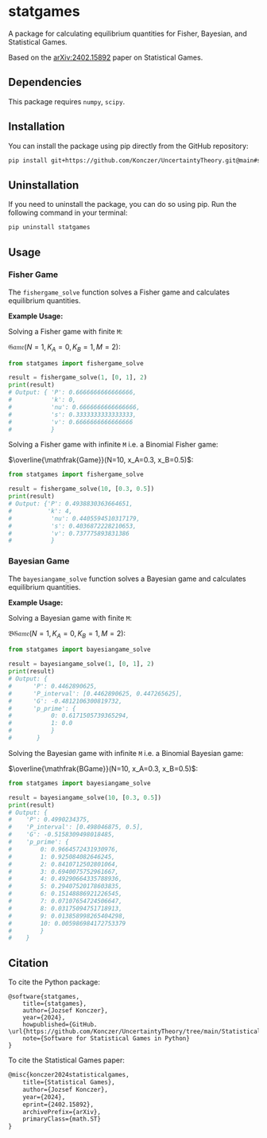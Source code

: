 # statgames

A package for calculating equilibrium quantities for Fisher, Bayesian, and Statistical Games.

Based on the [arXiv:2402.15892](https://arxiv.org/abs/2402.15892) paper on Statistical Games.

## Dependencies

This package requires `numpy`, `scipy`.

## Installation

You can install the package using pip directly from the GitHub repository:

```bash
pip install git+https://github.com/Konczer/UncertaintyTheory.git@main#subdirectory=StatisticalGames/Software/Python/statgames
```

## Uninstallation

If you need to uninstall the package, you can do so using pip. Run the following command in your terminal:

```bash
pip uninstall statgames
```

## Usage

### Fisher Game

The `fishergame_solve` function solves a Fisher game and calculates equilibrium quantities.

**Example Usage:**

Solving a Fisher game with finite `M`:

$\mathfrak{Game}(N=1, K_A=0, K_B=1, M=2)$:
```python
from statgames import fishergame_solve

result = fishergame_solve(1, [0, 1], 2)
print(result)
# Output: { 'P': 0.6666666666666666, 
#           'k': 0, 
#           'nu': 0.6666666666666666, 
#           's': 0.3333333333333333, 
#           'v': 0.6666666666666666
#           }
```

Solving a Fisher game with infinite `M` i.e. a Binomial Fisher game:

$\overline{\mathfrak{Game}}(N=10, x_A=0.3, x_B=0.5)$:
```python
from statgames import fishergame_solve

result = fishergame_solve(10, [0.3, 0.5])
print(result)
# Output: {'P': 0.4938830363664651, 
#          'k': 4, 
#           'nu': 0.4405594510317179, 
#           's': 0.4036872228210653, 
#           'v': 0.737775893831386
#           }
```

### Bayesian Game

The `bayesiangame_solve` function solves a Bayesian game and calculates equilibrium quantities.

**Example Usage:**

Solving a Bayesian game with finite `M`:

$\mathfrak{BGame}(N=1, K_A=0, K_B=1, M=2)$:
```python
from statgames import bayesiangame_solve

result = bayesiangame_solve(1, [0, 1], 2)
print(result)
# Output: {
#      'P': 0.4462890625, 
#      'P_interval': [0.4462890625, 0.447265625], 
#      'G': -0.4812106300819732, 
#      'p_prime': {
#           0: 0.6171505739365294, 
#           1: 0.0
#           }
#       }
```

Solving the Bayesian game with infinite `M` i.e. a Binomial Bayesian game:

$\overline{\mathfrak{BGame}}(N=10, x_A=0.3, x_B=0.5)$:
```python
from statgames import bayesiangame_solve

result = bayesiangame_solve(10, [0.3, 0.5])
print(result)
# Output: {
#    'P': 0.4990234375, 
#    'P_interval': [0.498046875, 0.5], 
#    'G': -0.5158309498018485, 
#    'p_prime': {
#        0: 0.9664572431930976, 
#        1: 0.925084082646245, 
#        2: 0.8410712502801064, 
#        3: 0.6940075752961667, 
#        4: 0.49290664335788936, 
#        5: 0.29407520178603835, 
#        6: 0.15148886921226545, 
#        7: 0.07107654724506647, 
#        8: 0.03175094751718913, 
#        9: 0.013858998265404298, 
#        10: 0.005986984172753379
#        }
#    }
```


## Citation

To cite the Python package:

```
@software{statgames,
    title={statgames},
    author={Jozsef Konczer},
    year={2024},
    howpublished={GitHub. \url{https://github.com/Konczer/UncertaintyTheory/tree/main/StatisticalGames/Software/Python/statgames}},
    note={Software for Statistical Games in Python}
}
```

To cite the Statistical Games paper:

```latex
@misc{konczer2024statisticalgames,
    title={Statistical Games}, 
    author={Jozsef Konczer},
    year={2024},
    eprint={2402.15892},
    archivePrefix={arXiv},
    primaryClass={math.ST}
}
```